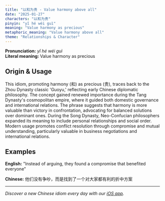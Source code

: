 ```yaml
---
title: "以和为贵 - Value harmony above all"
date: "2025-01-27"
characters: "以和为贵"
pinyin: "yǐ hé wéi guì"
meaning: "Value harmony as precious"
metaphoric_meaning: "Value harmony above all"
theme: "Relationships & Character"
---
```


**Pronunciation:** *yǐ hé wéi guì*  
**Literal meaning:** Value harmony as precious

## Origin & Usage

This idiom, promoting harmony (和) as precious (贵), traces back to the Zhou Dynasty classic 'Guoyu,' reflecting early Chinese diplomatic philosophy. The concept gained renewed importance during the Tang Dynasty's cosmopolitan empire, where it guided both domestic governance and international relations. The phrase suggests that harmony is more valuable than victory in confrontation, advocating for balanced solutions over dominant ones. During the Song Dynasty, Neo-Confucian philosophers expanded its meaning to include personal relationships and social order. Modern usage promotes conflict resolution through compromise and mutual understanding, particularly valuable in business negotiations and international relations.

## Examples

**English:** "Instead of arguing, they found a compromise that benefited everyone"

**Chinese:** 他们没有争吵，而是找到了一个对大家都有利的折中方案

---

*Discover a new Chinese idiom every day with our [iOS app](https://apps.apple.com/us/app/daily-chinese-idioms/id6740611324).*
